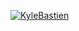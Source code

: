 [![KyleBastien](https://circleci.com/gh/KyleBastien/WeeklyAssignmentExample.svg?style=svg)](https://app.circleci.com/pipelines/github/KyleBastien/WeeklyAssignmentExample?branch=main&filter=all)

